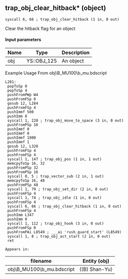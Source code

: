 ## trap_obj_clear_hitback* (object)

`syscall 6, 66 ; trap_obj_clear_hitback (1 in, 0 out)`

Clear the hitback flag for an object

#### Input parameters
| Name | Type | Description
|------|------|------------
| obj   | YS::OBJ_125   | An object


Example Usage From obj\B_MU100\b_mu.bdscript
```plaintext
L201:
 popToSp 0
 popToSp 4
 pushFromPWp W4
 pushFromFSp 0
 gosub 12, L284
 pushFromFSp 4
 pushImmf 500
 pushImm 0
 syscall 1, 220 ; trap_obj_move_to_space (3 in, 0 out)
 pushFromPSp 16
 pushImmf 0
 pushImmf 0
 pushImmf 1000
 pushImmf 1
 gosub 12, L320
 pushFromFSp 4
 pushFromFSp 4
 syscall 1, 147 ; trap_obj_pos (1 in, 1 out)
 memcpyToSp 16, 32
 pushFromPSp 32
 pushFromPSp 16
 syscall 0, 5 ; trap_vector_sub (2 in, 1 out)
 memcpyToSp 16, 48
 pushFromPSp 48
 syscall 1, 79 ; trap_obj_set_dir (2 in, 0 out)
 pushFromFSp 4
 syscall 1, 74 ; trap_obj_idle (1 in, 0 out)
 pushFromFSp 4
 syscall 6, 66 ; trap_obj_clear_hitback (1 in, 0 out)
 pushFromFSp 4
 pushImm L347
 pushImm 0
 syscall 1, 112 ; trap_obj_hook (3 in, 0 out)
 pushFromFSp 0
 pushFromPAi L8549 ; ___ai 'rush_guard_start' (L8549)
 syscall 1, 8 ; trap_obj_act_start (2 in, 0 out)
 ret
```





	Appears in:
| filename | Entity (obj)
|----------|-------------
| obj\B_MU100\b_mu.bdscript       | ((B) Shan-Yu)          



